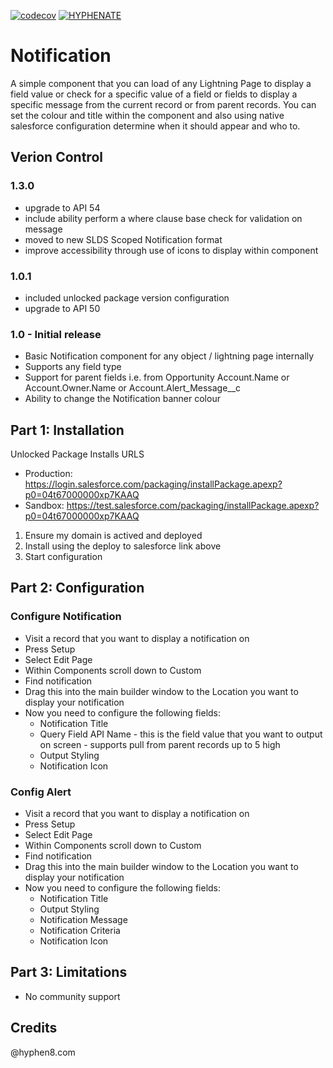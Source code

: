 [![codecov](https://codecov.io/gh/HYPHENATE/Notification/branch/master/graph/badge.svg)](https://codecov.io/gh/HYPHENATE/Notification)
[![HYPHENATE](https://circleci.com/gh/HYPHENATE/Notification.svg?style=svg&&circle-token=297c83f424a06b21dc3b4fa042318223464f67d7)](https://circleci.com/gh/HYPHENATE/Notification)

# Notification

A simple component that you can load of any Lightning Page to display a field value or check for a specific value of a field or fields to display a specific message from the current record or from parent records. You can set the colour and title within the component and also using native salesforce configuration determine when it should appear and who to.

## Verion Control

### 1.3.0
- upgrade to API 54
- include ability perform a where clause base check for validation on message
- moved to new SLDS Scoped Notification format
- improve accessibility through use of icons to display within component
### 1.0.1
- included unlocked package version configuration
- upgrade to API 50
### 1.0 - Initial release
- Basic Notification component for any object / lightning page internally
- Supports any field type
- Support for parent fields i.e. from Opportunity Account.Name or Account.Owner.Name or Account.Alert_Message__c
- Ability to change the Notification banner colour

## Part 1: Installation

Unlocked Package Installs URLS
- Production: https://login.salesforce.com/packaging/installPackage.apexp?p0=04t67000000xp7KAAQ
- Sandbox: https://test.salesforce.com/packaging/installPackage.apexp?p0=04t67000000xp7KAAQ

1. Ensure my domain is actived and deployed
2. Install using the deploy to salesforce link above
3. Start configuration

## Part 2: Configuration

### Configure Notification
 
* Visit a record that you want to display a notification on
* Press Setup
* Select Edit Page
* Within Components scroll down to Custom
* Find notification
* Drag this into the main builder window to the Location you want to display your notification
* Now you need to configure the following fields:
    * Notification Title
    * Query Field API Name - this is the field value that you want to output on screen - supports pull from parent records up to 5 high
    * Output Styling
    * Notification Icon

### Config Alert

* Visit a record that you want to display a notification on
* Press Setup
* Select Edit Page
* Within Components scroll down to Custom
* Find notification
* Drag this into the main builder window to the Location you want to display your notification
* Now you need to configure the following fields:
    * Notification Title
    * Output Styling
    * Notification Message
    * Notification Criteria
    * Notification Icon


## Part 3: Limitations
- No community support

## Credits
@hyphen8.com
